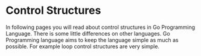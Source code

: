 # Control Structures

In following pages you will read about control structures in Go Programming Language. There is some little differences on other languages. Go Programming language aims to keep the language simple as much as possible. For example loop control structures are very simple.